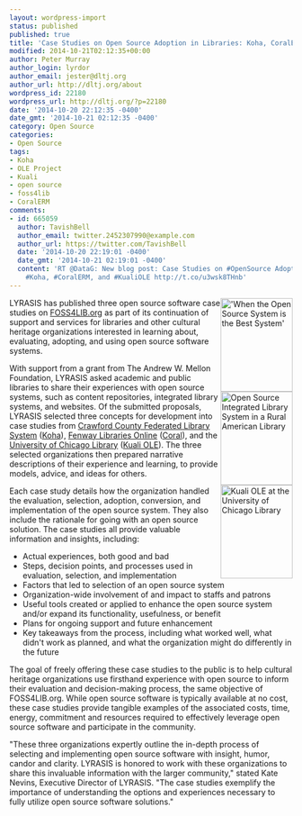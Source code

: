 ```yaml
---
layout: wordpress-import
status: published
published: true
title: 'Case Studies on Open Source Adoption in Libraries: Koha, CoralERM, and Kuali OLE'
modified: 2014-10-21T02:12:35+00:00
author: Peter Murray
author_login: lyrdor
author_email: jester@dltj.org
author_url: http://dltj.org/about
wordpress_id: 22180
wordpress_url: http://dltj.org/?p=22180
date: '2014-10-20 22:12:35 -0400'
date_gmt: '2014-10-21 02:12:35 -0400'
category: Open Source
categories:
- Open Source
tags:
- Koha
- OLE Project
- Kuali
- open source
- foss4lib
- CoralERM
comments:
- id: 665059
  author: TavishBell
  author_email: twitter.2452307990@example.com
  author_url: https://twitter.com/TavishBell
  date: '2014-10-20 22:19:01 -0400'
  date_gmt: '2014-10-21 02:19:01 -0400'
  content: 'RT @DataG: New blog post: Case Studies on #OpenSource Adoption in Libraries:
    #Koha, #CoralERM, and #KualiOLE http://t.co/u3wsk8THnb'
---
```

<div style="float:right"><a href="https://foss4lib.org/case-study/flo" title="When the Open Source System is the Best System - Kelly Drake, Marilyn Geller, Erin Wentz, Louisa Choy"><img src="https://foss4lib.org/sites/default/files/inline/FLO%20ERM%20case%20study%20thumbnail_0.png" width="128" height="166" alt="'When the Open Source System is the Best System'"/></a><br /><a href="https://foss4lib.org/case-study/ccfls" title="Open Source Integrated Library System in a Rural American Library - John Brice and Cindy Murdock Ames"><img src="https://foss4lib.org/sites/default/files/inline/MDL%20Case%20Study%20thumbnail_0.png" width="128" height="166" alt="Open Source Integrated Library System in a Rural American Library"/></a><br /><a href="https://foss4lib.org/case-study/uchicago" title="Kuali OLE at the University of Chicago Library - Frances McNamara, Stuart Miller, Tod Olson"><img src="https://foss4lib.org/sites/default/files/inline/UChicago%20Case%20Study%20thumbnail.png" width="128" height="166" alt="Kuali OLE at the University of Chicago Library"/></a></div>
<p>LYRASIS has published three open source software case studies on <a href="https://foss4lib.org/">FOSS4LIB.org</a> as part of its continuation of support and services for libraries and other cultural heritage organizations interested in learning about, evaluating, adopting, and using open source software systems.<br />
<!--more--></p>
<p>With support from a grant from The Andrew W. Mellon Foundation, LYRASIS asked academic and public libraries to share their experiences with open source systems, such as content repositories, integrated library systems, and websites. Of the submitted proposals, LYRASIS selected three concepts for development into case studies from <a href="https://foss4lib.org/case-study/ccfls">Crawford County Federated Library System</a> (<a href="https://foss4lib.org/package/koha">Koha</a>), <a href="https://foss4lib.org/case-study/flo">Fenway Libraries Online</a> (<a href="https://foss4lib.org/package/coral">Coral</a>), and the <a href="https://foss4lib.org/case-study/uchicago">University of Chicago Library</a> (<a href="https://foss4lib.org/package/open-library-environment-ole">Kuali OLE</a>). The three selected organizations then prepared narrative descriptions of their experience and learning, to provide models, advice, and ideas for others.</p>
<p>Each case study details how the organization handled the evaluation, selection, adoption, conversion, and implementation of the open source system. They also include the rationale for going with an open source solution. The case studies all provide valuable information and insights, including:</p>
<ul>
<li>Actual experiences, both good and bad</li>
<li>Steps, decision points, and processes used in evaluation, selection, and implementation</li>
<li>Factors that led to selection of an open source system</li>
<li>Organization-wide involvement of and impact to staffs and patrons</li>
<li>Useful tools created or applied to enhance the open source system and/or expand its functionality, usefulness, or benefit</li>
<li>Plans for ongoing support and future enhancement</li>
<li>Key takeaways from the process, including what worked well, what didn't work as planned, and what the organization might do differently in the future</li>
</ul>
<p>The goal of freely offering these case studies to the public is to help cultural heritage organizations use firsthand experience with open source to inform their evaluation and decision-making process, the same objective of FOSS4LIB.org. While open source software is typically available at no cost, these case studies provide tangible examples of the associated costs, time, energy, commitment and resources required to effectively leverage open source software and participate in the community.</p>
<p>"These three organizations expertly outline the in-depth process of selecting and implementing open source software with insight, humor, candor and clarity. LYRASIS is honored to work with these organizations to share this invaluable information with the larger community," stated Kate Nevins, Executive Director of LYRASIS. "The case studies exemplify the importance of understanding the options and experiences necessary to fully utilize open source software solutions."</p>
